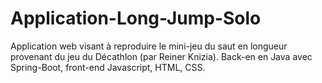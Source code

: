 # Application-Long-Jump-Solo
 Application web visant à reproduire le mini-jeu du saut en longueur provenant du jeu du Décathlon (par Reiner Knizia). Back-en en Java avec Spring-Boot, front-end Javascript, HTML, CSS.
